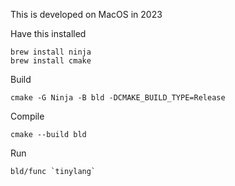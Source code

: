 This is developed on MacOS in 2023

Have this installed
```
brew install ninja
brew install cmake
```

Build
```
cmake -G Ninja -B bld -DCMAKE_BUILD_TYPE=Release
```

Compile
```
cmake --build bld
```

Run
```
bld/func `tinylang`
```